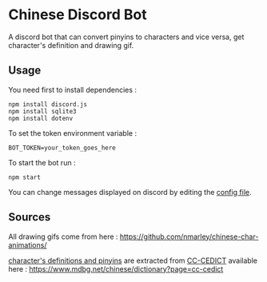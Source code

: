 # Chinese Discord Bot

A discord bot that can convert pinyins to characters and vice versa, get character's definition and drawing gif.

## Usage
You need first to install dependencies :
```
npm install discord.js
npm install sqlite3
npm install dotenv
```
To set the token environment variable :
```
BOT_TOKEN=your_token_goes_here
```
To start the bot run :
```
npm start
```
You can change messages displayed on discord by editing the [config file](config.json).

## Sources

All drawing gifs come from here :
https://github.com/nmarley/chinese-char-animations/

[character's definitions and pinyins](dictionnary/pinyin-character.db) are extracted from [CC-CEDICT](dictionnary/cedict_ts.u8) available here : https://www.mdbg.net/chinese/dictionary?page=cc-cedict
